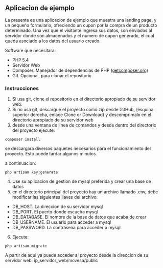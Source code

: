 ## Aplicacion de ejemplo

La presente es una aplicacion de ejemplo que muestra una landing page, y un pequeño formulario, ofreciendo un cupon por la compra de un producto determinado.
Una vez que el visitante ingresa sus datos, son enviados al servidor donde son almacenados y el numero de cupon generado, el cual queda asociado a los datos del usuario creado

Software que necesitara:
- PHP 5.4
- Servidor Web
- Composer. Manejador de dependencias de PHP ([getcomposer.org](http://getcomposer.org))
- Git. Opcional, para clonar el repositorio

### Instrucciones
1. Si usa git, clone el repositorio en el directorio apropiado de su servidor web.
2. Si no usa git, descargue el proyecto como zip desde GitHub, (esquina superior derecha, enlace Clone or Download) y descomprimalo en el directorio apropiado de su servidor web
3. desde una ventana de linea de comandos y desde dentro del directorio del proyecto ejecute:
```
composer install
```
se descargara diversos paquetes necesarios para el funcionamiento del proyecto. Esto puede tardar algunos minutos.

a continuacion:
```
php artisan key:generate
```

4. Use su aplicacion de gestion de mysql preferida y crear una base de datos
5. en el directorio principal del proyecto hay un archivo llamado .env, debe modificar las siguientes llaves del archivo:
 - DB_HOST. La direccion de su servidor mysql
 - DB_PORT. El puerto donde escucha mysql
 - DB_DATABASE. El nombre de la base de datos que acaba de crear
 - DB_USERNAME. El usuario para acceder a mysql
 - DB_PASSWORD. La contraseña para acceder a mysql.

6. Ejecute:
```
php artisan migrate
```

A partir de aqui ya puede acceder al proyecto desde la direccion de su servidor web:
ip_servidor_web/movesa/public
